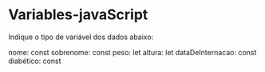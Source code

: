 # Variables-javaScript
Indique o tipo de variável dos dados abaixo:

nome: const
sobrenome: const
peso: let 
altura: let 
dataDeInternacao: const
diabético: const 
